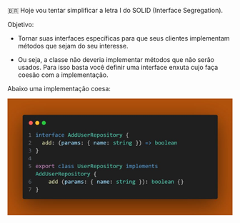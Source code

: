 🇧🇷 Hoje vou tentar simplificar a letra I do SOLID (Interface Segregation).

Objetivo:

- Tornar suas interfaces específicas para que seus clientes implementam métodos que sejam do seu interesse.

- Ou seja, a classe não deveria implementar métodos que não serão usados. Para isso basta você definir uma interface enxuta cujo faça coesão com a implementação.

Abaixo uma implementação coesa:

![example](image.png)